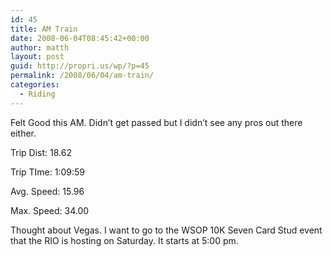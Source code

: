 ```yaml
---
id: 45
title: AM Train
date: 2008-06-04T08:45:42+00:00
author: matth
layout: post
guid: http://propri.us/wp/?p=45
permalink: /2008/06/04/am-train/
categories:
  - Riding
---
```

Felt Good this AM. Didn&#8217;t get passed but I didn&#8217;t see any pros out there either.

Trip Dist: 18.62

Trip TIme: 1:09:59

Avg. Speed: 15.96

Max. Speed: 34.00

Thought about Vegas. I want to go to the WSOP 10K Seven Card Stud event that the RIO is hosting on Saturday. It starts at 5:00 pm.